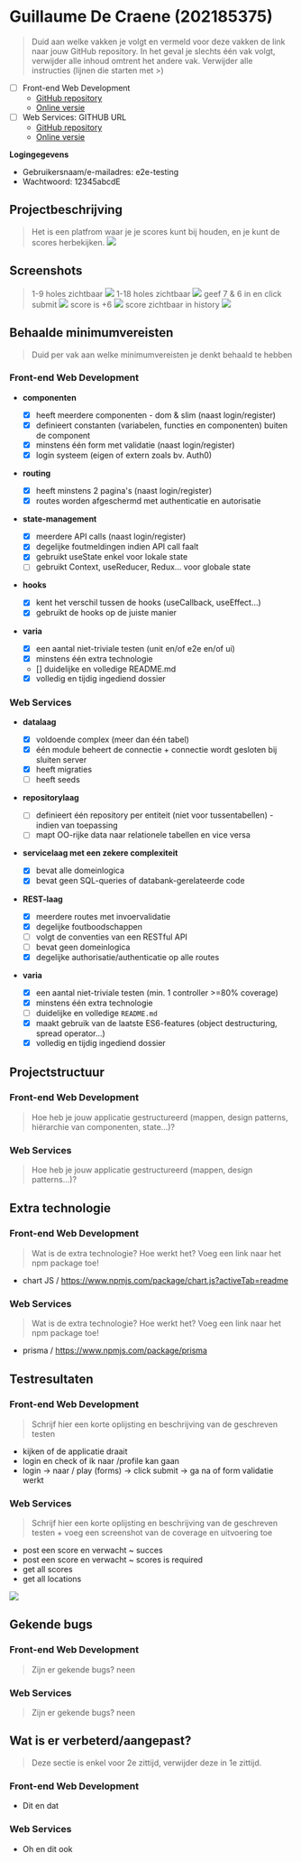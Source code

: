 # Guillaume De Craene (202185375)

> Duid aan welke vakken je volgt en vermeld voor deze vakken de link naar jouw GitHub repository. In het geval je slechts één vak volgt, verwijder alle inhoud omtrent het andere vak.
> Verwijder alle instructies (lijnen die starten met >)

- [ ] Front-end Web Development
  - [GitHub repository](https://github.com/Web-IV/2223-frontendweb-Guippyyy)
  - [Online versie](https://two223-frontendweb-guippyyy.onrender.com/)
- [ ] Web Services: GITHUB URL
  - [GitHub repository](https://github.com/Web-IV/2223-webservices-Guippyyy)
  - [Online versie](https://two223-webservices-guippyyy.onrender.com)

**Logingegevens**

- Gebruikersnaam/e-mailadres: e2e-testing
- Wachtwoord: 12345abcdE

## Projectbeschrijving

> Het is een platfrom waar je je scores kunt bij houden, en je kunt de scores herbekijken.
> ![](../golf-pro/public/images/mermaid-0.png)

## Screenshots

> 1-9 holes zichtbaar
> ![](../golf-pro/public/images/Screenshot_20221220_064204.png)
> 1-18 holes zichtbaar
> ![](../golf-pro/public/images/Screenshot_20221220_064256.png)
> geef 7 & 6 in en click submit
> ![](../golf-pro/public/images/Screenshot_20221220_064337.png)
> score is +6
> ![](../golf-pro/public/images/Screenshot_20221220_064407.png)
> score zichtbaar in history
> ![](../golf-pro/public/images/Screenshot_20221220_064434.png)

## Behaalde minimumvereisten

> Duid per vak aan welke minimumvereisten je denkt behaald te hebben

### Front-end Web Development

- **componenten**

  - [x] heeft meerdere componenten - dom & slim (naast login/register)
  - [x] definieert constanten (variabelen, functies en componenten) buiten de component
  - [x] minstens één form met validatie (naast login/register)
  - [x] login systeem (eigen of extern zoals bv. Auth0)
        <br />

- **routing**

  - [x] heeft minstens 2 pagina's (naast login/register)
  - [x] routes worden afgeschermd met authenticatie en autorisatie
        <br />

- **state-management**

  - [x] meerdere API calls (naast login/register)
  - [x] degelijke foutmeldingen indien API call faalt
  - [x] gebruikt useState enkel voor lokale state
  - [ ] gebruikt Context, useReducer, Redux… voor globale state
        <br />

- **hooks**

  - [x] kent het verschil tussen de hooks (useCallback, useEffect…)
  - [x] gebruikt de hooks op de juiste manier
        <br />

- **varia**
  - [x] een aantal niet-triviale testen (unit en/of e2e en/of ui)
  - [x] minstens één extra technologie
  - [] duidelijke en volledige README.md
  - [x] volledig en tijdig ingediend dossier

### Web Services

- **datalaag**

  - [x] voldoende complex (meer dan één tabel)
  - [x] één module beheert de connectie + connectie wordt gesloten bij sluiten server
  - [x] heeft migraties
  - [ ] heeft seeds
        <br />

- **repositorylaag**

  - [ ] definieert één repository per entiteit (niet voor tussentabellen) - indien van toepassing
  - [ ] mapt OO-rijke data naar relationele tabellen en vice versa
        <br />

- **servicelaag met een zekere complexiteit**

  - [x] bevat alle domeinlogica
  - [x] bevat geen SQL-queries of databank-gerelateerde code
        <br />

- **REST-laag**

  - [x] meerdere routes met invoervalidatie
  - [x] degelijke foutboodschappen
  - [ ] volgt de conventies van een RESTful API
  - [ ] bevat geen domeinlogica
  - [x] degelijke authorisatie/authenticatie op alle routes
        <br />

- **varia**
  - [x] een aantal niet-triviale testen (min. 1 controller >=80% coverage)
  - [x] minstens één extra technologie
  - [ ] duidelijke en volledige `README.md`
  - [x] maakt gebruik van de laatste ES6-features (object destructuring, spread operator...)
  - [x] volledig en tijdig ingediend dossier

## Projectstructuur

### Front-end Web Development

> Hoe heb je jouw applicatie gestructureerd (mappen, design patterns, hiërarchie van componenten, state...)?

### Web Services

> Hoe heb je jouw applicatie gestructureerd (mappen, design patterns...)?

## Extra technologie

### Front-end Web Development

> Wat is de extra technologie? Hoe werkt het? Voeg een link naar het npm package toe!

- chart JS / https://www.npmjs.com/package/chart.js?activeTab=readme

### Web Services

> Wat is de extra technologie? Hoe werkt het? Voeg een link naar het npm package toe!

- prisma / https://www.npmjs.com/package/prisma

## Testresultaten

### Front-end Web Development

> Schrijf hier een korte oplijsting en beschrijving van de geschreven testen

- kijken of de applicatie draait
- login en check of ik naar /profile kan gaan
- login -> naar / play (forms) -> click submit -> ga na of form validatie werkt

### Web Services

> Schrijf hier een korte oplijsting en beschrijving van de geschreven testen + voeg een screenshot van de coverage en uitvoering toe

- post een score en verwacht ~ succes
- post een score en verwacht ~ scores is required
- get all scores
- get all locations

![](../golf-pro/public/images/test.png)

## Gekende bugs

### Front-end Web Development

> Zijn er gekende bugs?
> neen

### Web Services

> Zijn er gekende bugs?
> neen

## Wat is er verbeterd/aangepast?

> Deze sectie is enkel voor 2e zittijd, verwijder deze in 1e zittijd.

### Front-end Web Development

- Dit en dat

### Web Services

- Oh en dit ook
